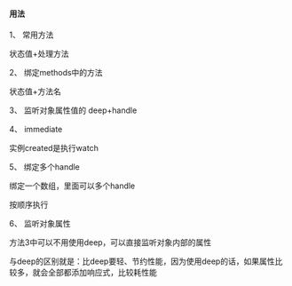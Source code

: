 #### 用法

1、 常用方法

状态值+处理方法

2、 绑定methods中的方法

状态值+方法名

3、 监听对象属性值的  deep+handle

4、 immediate

实例created是执行watch

5、 绑定多个handle

绑定一个数组，里面可以多个handle

按顺序执行

6、 监听对象属性

方法3中可以不用使用deep，可以直接监听对象内部的属性

与deep的区别就是：比deep要轻、节约性能，因为使用deep的话，如果属性比较多，就会全部都添加响应式，比较耗性能